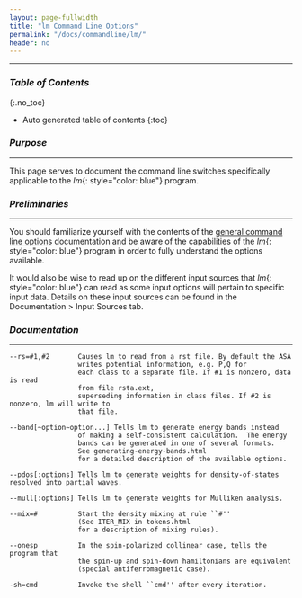 ```yaml
---
layout: page-fullwidth
title: "lm Command Line Options"
permalink: "/docs/commandline/lm/"
header: no
---
```


____________________________________________________________

### _Table of Contents_
{:.no_toc}
*  Auto generated table of contents
{:toc} 

### _Purpose_
_____________________________________________________________
This page serves to document the command line switches specifically applicable to the _lm_{: style="color: blue"} program.

### _Preliminaries_
_____________________________________________________________
You should familiarize yourself with the contents of the [general command line options](/docs/commandline/general/) documentation and be aware of the capabilities of the _lm_{: style="color: blue"} program in order to fully understand the options available.

It would also be wise to read up on the different input sources that _lm_{: style="color: blue"} can read as some input options will pertain to specific input data. Details on these input sources can be found in the Documentation > Input Sources tab.

### _Documentation_
_____________________________________________________________

    --rs=#1,#2       Causes lm to read from a rst file. By default the ASA
                     writes potential information, e.g. P,Q for
                     each class to a separate file. If #1 is nonzero, data is read
                     from file rsta.ext,
                     superseding information in class files. If #2 is nonzero, lm will write to
                     that file.
					 
    --band[~option~option...] Tells lm to generate energy bands instead
                     of making a self-consistent calculation.  The energy
                     bands can be generated in one of several formats.
                     See generating-energy-bands.html
                     for a detailed description of the available options.
					 
    --pdos[:options] Tells lm to generate weights for density-of-states resolved into partial waves.
					 
    --mull[:options] Tells lm to generate weights for Mulliken analysis.
	
    --mix=#          Start the density mixing at rule ``#''
                     (See ITER_MIX in tokens.html
                     for a description of mixing rules).
					 
    --onesp          In the spin-polarized collinear case, tells the program that
                     the spin-up and spin-down hamiltonians are equivalent
                     (special antiferromagnetic case).
					 
    -sh=cmd          Invoke the shell ``cmd'' after every iteration.
